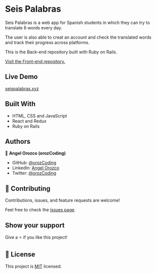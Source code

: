 # Seis Palabras

Seis Palabras is a web app for Spanish students in which they can try to translate 6 words every day.

The user is also able to creat an account and check the translated words and track their progress across platforms.

This is the Back-end repository built with Ruby on Rails.

[Visit the Front-end repository.](https://github.com/orozCoding/seispalabras)

## Live Demo

[seispalabras.xyz](https://seispalabras.xyz/)

## Built With

- HTML, CSS and JavaScript
- React and Redux
- Ruby on Rails

## Authors

👤 **Angel Orozco (orozCoding)**

- GitHub: [@orozCoding](https://github.com/orozCoding)
- LinkedIn: [Angel Orozco](https://www.linkedin.com/in/angel-orozco-652230228/)
- Twitter: [@orozCoding](https://twitter.com/orozCoding)

## 🤝 Contributing

Contributions, issues, and feature requests are welcome!

Feel free to check the [issues page](../../issues/).

## Show your support

Give a ⭐️ if you like this project!

## 📝 License

This project is [MIT](./MIT.md) licensed.
